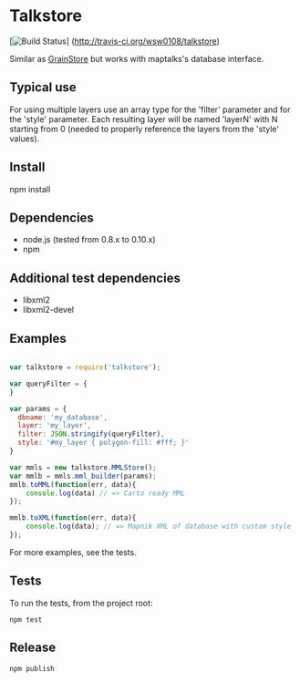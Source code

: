Talkstore
===========

[![Build Status](http://travis-ci.org/wsw0108/talkstore.png)]
(http://travis-ci.org/wsw0108/talkstore)

Similar as [GrainStore](http://github.com/CartoDB/grainstore) but works with
maptalks's database interface.

Typical use
-----------
For using multiple layers use an array type for the 'filter' parameter and
for the 'style' parameter. Each resulting layer will be named 'layerN'
with N starting from 0 (needed to  properly reference the layers from
the 'style' values).


Install
--------
npm install


Dependencies
------------
* node.js (tested from 0.8.x to 0.10.x)
* npm


Additional test dependencies
-----------------------------
* libxml2
* libxml2-devel


Examples
---------

```javascript

var talkstore = require('talkstore');

var queryFilter = {
}

var params = {
  dbname: 'my_database',
  layer: 'my_layer',
  filter: JSON.stringify(queryFilter),
  style: '#my_layer { polygon-fill: #fff; }'
}

var mmls = new talkstore.MMLStore();
var mmlb = mmls.mml_builder(params);
mmlb.toMML(function(err, data){
    console.log(data) // => Carto ready MML
});

mmlb.toXML(function(err, data){
    console.log(data); // => Mapnik XML of database with custom style
});
```

For more examples, see the tests.


Tests
-----
To run the tests, from the project root:

```
npm test
```


Release
-------

```
npm publish
```
